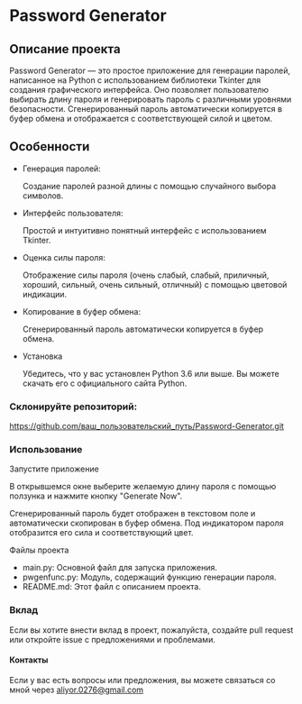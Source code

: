 # **Password Generator**
## Описание проекта
Password Generator — это простое приложение для генерации паролей, написанное на Python с использованием библиотеки Tkinter для создания графического интерфейса. Оно позволяет пользователю выбирать длину пароля и генерировать пароль с различными уровнями безопасности. Сгенерированный пароль автоматически копируется в буфер обмена и отображается с соответствующей силой и цветом.

## Особенности
 - Генерация паролей: 

    Создание паролей разной длины с помощью случайного выбора символов.


 - Интерфейс пользователя:

    Простой и интуитивно понятный интерфейс с использованием Tkinter.


 - Оценка силы пароля:
 
    Отображение силы пароля (очень слабый, слабый, приличный, хороший, сильный, очень сильный, отличный) с помощью цветовой индикации.
    
 - Копирование в буфер обмена:
 
    Сгенерированный пароль автоматически копируется в буфер обмена.
 
 - Установка

    Убедитесь, что у вас установлен Python 3.6 или выше. Вы можете скачать его с официального сайта Python.

### Склонируйте репозиторий:

https://github.com/ваш_пользовательский_путь/Password-Generator.git

### Использование

Запустите приложение


В открывшемся окне выберите желаемую длину пароля с помощью ползунка и нажмите кнопку "Generate Now".

Сгенерированный пароль будет отображен в текстовом поле и автоматически скопирован в буфер обмена. Под индикатором пароля отобразится его сила и соответствующий цвет.

Файлы проекта
 - main.py: Основной файл для запуска приложения.
 - pwgenfunc.py: Модуль, содержащий функцию генерации пароля.
 - README.md: Этот файл с описанием проекта.

### Вклад
Если вы хотите внести вклад в проект, пожалуйста, создайте pull request или откройте issue с предложениями и проблемами.


#### Контакты

Если у вас есть вопросы или предложения, вы можете связаться со мной через aliyor.0276@gmail.com

